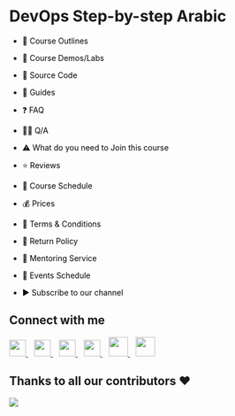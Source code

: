 # DevOps Step-by-step Arabic

- <a href="https://github.com/MohamedRadwan-DevOps/devops-step-by-step/blob/main/none-community/course-outline.md" title="Course Outlines" style="background-color:#FFFFFF;color:#000000;text-decoration:none">📃 Course Outlines </a>

- <a href="https://github.com/MohamedRadwan-DevOps/devops-step-by-step/blob/main/none-community/course-demos-labs.md" title="Course Demos/Labs" style="background-color:#FFFFFF;color:#000000;text-decoration:none">🧪 Course Demos/Labs </a>

- <a href="https://github.com/MohamedRadwan-DevOps/devops-step-by-step/blob/main/source-code" title="Source Code/Labs" style="background-color:#FFFFFF;color:#000000;text-decoration:none">📑 Source Code </a>

- <a href="https://github.com/MohamedRadwan-DevOps/devops-step-by-step/blob/main/docs" title="Guides" style="background-color:#FFFFFF;color:#000000;text-decoration:none">🎯 Guides </a>

- <a href="https://github.com/MohamedRadwan-DevOps/devops-step-by-step/blob/main/none-community/devops-course-faq.md" title="FAQ" style="background-color:#FFFFFF;color:#000000;text-decoration:none;">❓ FAQ</a>

- <a href="http://devopsvisionsqa.mohamedradwan.com/" title="Q/A" style="background-color:#FFFFFF;color:#000000;text-decoration:none;">🙋‍♀️ Q/A</a>

- <a href="https://github.com/MohamedRadwan-DevOps/devops-step-by-step/blob/main/none-community/course-info-prerequisite.md" title="Click here to see Prerequisite related to this Course" style="background-color:#FFFFFF;color:#000000;text-decoration:none">⚠️ What do you need to Join this course</a>

- <a href="https://github.com/MohamedRadwan-DevOps/devops-step-by-step/blob/main/none-community/reviews.md" title="Click here to See Members Reviews" style="background-color:#FFFFFF;color:#000000;text-decoration:none">⭐ Reviews</a>

- <a href="https://github.com/MohamedRadwan-DevOps/devops-step-by-step/blob/main/none-community/course-schedule.md" title="Course Schedule" style="background-color:#FFFFFF;color:#000000;text-decoration:none">📅 Course Schedule</a>

- <a href="https://github.com/MohamedRadwan-DevOps/devops-step-by-step/blob/main/none-community/service-prices.md" title="Service Prices" style="background-color:#FFFFFF;color:#000000;text-decoration:none">💰 Prices</a>

- <a href="https://github.com/MohamedRadwan-DevOps/devops-step-by-step/blob/main/none-community/terms-conditions.md" title="Terms & Conditions" style="background-color:#FFFFFF;color:#000000;text-decoration:none">📝 Terms & Conditions</a>

- <a href="https://github.com/MohamedRadwan-DevOps/devops-step-by-step/blob/main/none-community/cancel-return-policy.md" title="Return Policy" style="background-color:#FFFFFF;color:#000000;text-decoration:none">📜 Return Policy</a>

- <a href="https://github.com/MohamedRadwan-DevOps/devops-step-by-step/blob/main/none-community/mentoring-service.md" title="Mentoring Service" style="background-color:#FFFFFF;color:#000000;text-decoration:none">💪 Mentoring Service</a>

- <a href="https://github.com/MohamedRadwan-DevOps/devops-step-by-step/blob/main/none-community/events-schedule.md" title="Course Schedule" style="background-color:#FFFFFF;color:#000000;text-decoration:none">📅 Events Schedule</a>

- <a href="https://www.youtube.com/c/MohamedRadwanArabic?sub_confirmation=1" title="Subscribe to Mohamed's YouTube Channel" style="background-color:#FFFFFF;color:#000000;text-decoration:none">▶ Subscribe to our channel </a>

## Connect with me
  <a href="https://twitter.com/mradwan06">
    <img width="30px" src="https://www.vectorlogo.zone/logos/twitter/twitter-official.svg" />
  </a>&ensp;
  <a href="https://www.linkedin.com/in/mohamedahmedradwan/">
    <img width="30px" src="https://www.vectorlogo.zone/logos/linkedin/linkedin-icon.svg" />
  </a>&ensp;
  <a href="https://www.youtube.com/c/MohamedRadwanArabic">
  <img width="30px" src="https://i.pinimg.com/originals/46/02/cb/4602cbc18967da9c1eba7452905cd99b.png" />
  </a>&ensp;
  <a href="#" target="_blank">
    <img width="30px" src="https://www.vectorlogo.zone/logos/instagram/instagram-icon.svg" />
  </a>&ensp;
  <a href="https://mohamedradwan.com/">
  <img width="35px" src="https://i.ibb.co/R9P4NqZ/pngegg.png" />
  </a>&ensp;
   <a href="https://mvp.microsoft.com/en-us/PublicProfile/4039889?fullName=Mohamed%20Radwan" title=" Microsoft Most Valuable Professional">
  <img width="35px" src="https://i.ibb.co/rG8kjKR/download.png" />
  </a>


## Thanks to all our contributors ❤️
<a href = "https://github.com/MohamedRadwan-DevOps/devops-step-by-step/graphs/contributors">
  <img src = "https://contrib.rocks/image?repo=MohamedRadwan-DevOps/devops-step-by-step"/>
</a>

